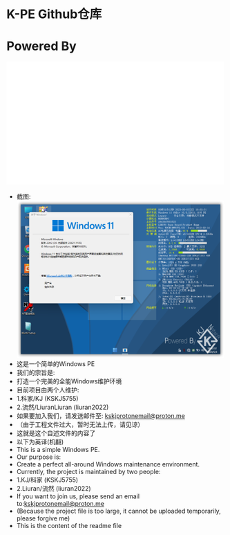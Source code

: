 # K-PE Github仓库
# Powered By
![Alt text](/KJ-Network.gif?raw=true "Powered By KJ Network")
* 截图:
![Alt text](/pe.png?raw=true "最新发行版R-v2.0截图")
* 这是一个简单的Windows PE
* 我们的宗旨是:
* 打造一个完美的全能Windows维护环境
* 目前项目由两个人维护:
* 1.科家/KJ (KSKJ5755)
* 2.流然/LiuranLiuran (liuran2022)
* 如果要加入我们，请发送邮件至: kskjprotonemail@proton.me
* （由于工程文件过大，暂时无法上传，请见谅）
* 这就是这个自述文件的内容了
* 以下为英译(机翻)
* This is a simple Windows PE.
* Our purpose is:
* Create a perfect all-around Windows maintenance environment.
* Currently, the project is maintained by two people:
* 1.KJ/科家 (KSKJ5755)
* 2.Liuran/流然 (liuran2022)
* If you want to join us, please send an email to:kskjprotonemail@proton.me
* (Because the project file is too large, it cannot be uploaded temporarily, please forgive me)
* This is the content of the readme file
